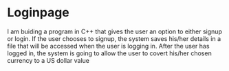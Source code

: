 # Loginpage
I am buiding a program in C++ that gives the user an option to either signup or login. If the user chooses to signup, the system saves his/her details in a file that will
be accessed when the user is logging in. 
After the user has logged in, the system is going to allow the user to covert his/her chosen currency to a US dollar value
